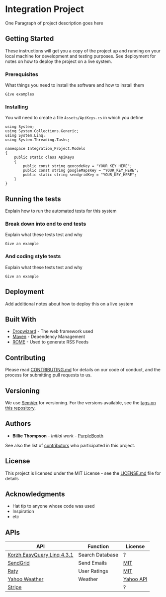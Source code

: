 # Integration Project

One Paragraph of project description goes here

## Getting Started

These instructions will get you a copy of the project up and running on your local machine for development and testing purposes. See deployment for notes on how to deploy the project on a live system.

### Prerequisites

What things you need to install the software and how to install them

```
Give examples
```

### Installing

You will need to create a file ``Assets/ApiKeys.cs`` in which you define 

```
using System;
using System.Collections.Generic;
using System.Linq;
using System.Threading.Tasks;

namespace Integration_Project.Models
{
    public static class ApiKeys
    {
        public const string geocodeKey = "YOUR_KEY_HERE";
        public const string googleMapsKey = "YOUR_KEY_HERE";
        public static string sendgridKey = "YOUR_KEY_HERE";
    }
}
```

## Running the tests

Explain how to run the automated tests for this system

### Break down into end to end tests

Explain what these tests test and why

```
Give an example
```

### And coding style tests

Explain what these tests test and why

```
Give an example
```

## Deployment

Add additional notes about how to deploy this on a live system

## Built With

* [Dropwizard](http://www.dropwizard.io/1.0.2/docs/) - The web framework used
* [Maven](https://maven.apache.org/) - Dependency Management
* [ROME](https://rometools.github.io/rome/) - Used to generate RSS Feeds

## Contributing

Please read [CONTRIBUTING.md](https://gist.github.com/PurpleBooth/b24679402957c63ec426) for details on our code of conduct, and the process for submitting pull requests to us.

## Versioning

We use [SemVer](http://semver.org/) for versioning. For the versions available, see the [tags on this repository](https://github.com/your/project/tags). 

## Authors

* **Billie Thompson** - *Initial work* - [PurpleBooth](https://github.com/PurpleBooth)

See also the list of [contributors](https://github.com/your/project/contributors) who participated in this project.

## License

This project is licensed under the MIT License - see the [LICENSE.md](LICENSE.md) file for details

## Acknowledgments

* Hat tip to anyone whose code was used
* Inspiration
* etc

## APIs

API | Function | License
----|----------|--------
[Korzh EasyQuery Linq 4.3.1](https://www.nuget.org/packages/Korzh.EasyQuery.Linq/4.3.1) | Search Database | ?
[SendGrid](https://sendgrid.com/docs/API_Reference/api_v3.html) | Send Emails | [MIT](https://github.com/sendgrid/sendgrid-csharp/blob/master/LICENSE.txt)
[Raty](https://www.jqueryscript.net/other/Full-featured-Star-Rating-Plugin-For-jQuery-Raty.html) | User Ratings | [MIT](https://github.com/wbotelhos/raty/blob/master/LICENSE)
[Yahoo Weather](https://developer.yahoo.com/weather) | Weather | [Yahoo API](https://developer.yahoo.com/attribution)
[Stripe](https://stripe.com/docs/api) | | ?
